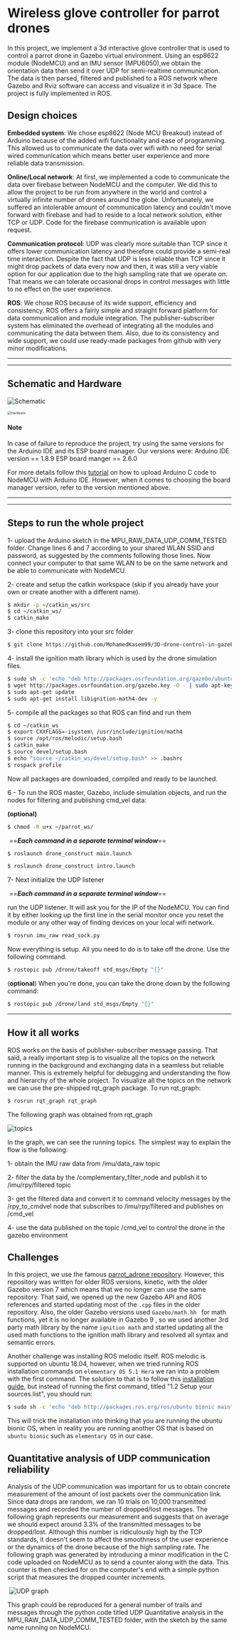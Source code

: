 # Wireless glove controller for parrot drones 
In this project, we implement a 3d interactive glove controller that is used to control a parrot drone in Gazebo virtual environment. Using an esp8622 module (NodeMCU) and an IMU sensor (MPU6050),we obtain the orientation data then send it over UDP for semi-realtime communication. The data is then parsed, filtered and published to a ROS network where Gazebo and Rviz software can access and visualize it in 3d Space. The project is fully implemented in ROS.

## Design choices

**Embedded system**: We chose esp8622 (Node MCU Breakout) instead of Arduino because of the added wifi functionality and ease of programming. This allowed us to communicate the data over wifi with no need for serial wired communication which means better user experience and more reliable data transmission. 

**Online/Local network**: At first, we implemented a code to communicate the data over firebase between NodeMCU and the computer. We did this to allow the project to be run from anywhere in the world and control a virtually infinite number of drones around the globe. Unfortunately, we suffered an intolerable amount of communication latency and couldn't move forward with firebase and had to reside to a local network solution, either TCP or UDP. Code for the firebase communication is available upon request.

**Communication protocol**: UDP was clearly more suitable than TCP since it offers lower communication latency and therefore could provide a semi-real time interaction. Despite the fact that UDP is less reliable than TCP since it might drop packets of data every now and then, it was still a very viable option for our application due to the high sampling rate that we operate on. That means we can tolerate occasional drops in control messages with little to no effect on the user experience. 

**ROS**: We chose ROS because of its wide support, efficiency and consistency. ROS offers a fairly simple and straight forward platform for data communication and module integration. The publisher-subscriber system has eliminated the overhead of integrating all the modules and communicating the data between them. Also, due to its consistency and wide support, we could use ready-made packages from github with very minor modifications. 



***

***

## Schematic and Hardware

![Schematic](images/Schematic.png)

<img src="images/Hardware.jpg" alt="Hardware" style="zoom:50%;" />

#### Note

In case of failure to reproduce the project, try using the same versions for the Arduino IDE and its ESP board manager. Our versions were: 
Arduino IDE version == 1.8.9
ESP board manger == 2.6.0

For more details follow this [tutorial](https://randomnerdtutorials.com/how-to-install-esp8266-board-arduino-ide/) on how to upload Arduino C code to NodeMCU with Arduino IDE. However, when it comes to choosing the board manager version, refer to the version mentioned above. 

***

***

## Steps to run the whole project

1- upload the Arduino sketch in the MPU_RAW_DATA_UDP_COMM_TESTED folder. Change lines 6 and 7 according to your shared WLAN SSID and password, as suggested by the comments following those lines. Now connect your computer to that same WLAN to be on the same network and be able to communicate with NodeMCU.

2- create and setup the catkin workspace (skip if you already have your own or create another with a different name).

```bash
$ mkdir -p ~/catkin_ws/src
$ cd ~/catkin_ws/
$ catkin_make
```

3- clone this repository into your src folder

```bash
$ git clone https://github.com/MohamedKasem99/3D-drone-control-in-gazebo.git
```

4- install the ignition math library which is used by the drone simulation files.

```bash
$ sudo sh -c 'echo "deb http://packages.osrfoundation.org/gazebo/ubuntu-stable `lsb_release -cs` main" > /etc/apt/sources.list.d/gazebo-stable.list'
$ wget http://packages.osrfoundation.org/gazebo.key -O - | sudo apt-key add -
$ sudo apt-get update
$ sudo apt-get install libignition-math4-dev -y
```

5- compile all the packages so that ROS can find and run them

```bash
$ cd ~/catkin_ws
$ export CXXFLAGS=-isystem\ /usr/include/ignition/math4
$ source /opt/ros/melodic/setup.bash
$ catkin_make
$ source devel/setup.bash
$ echo "source ~/catkin_ws/devel/setup.bash" >> .bashrc
$ rospack profile
```

Now all packages are downloaded, compiled and ready to be launched.

6 - To run the ROS master, Gazebo, include simulation objects, and run the nodes for filtering and publishing cmd_vel data: 

**(optional)**

```bash
$ chmod -R u+x ~/parrot_ws/ 
```

​												==***Each command in a separate terminal window***==

```bash
$ roslaunch drone_construct main.launch 
```

```bash
$ roslaunch drone_construct intro.launch 
```

7- Next initialize the UDP listener

​												==***Each command in a separate terminal window***==

run the UDP listener. It will ask you for the IP of the NodeMCU. You can find it by either looking up the first line in the serial monitor once you reset the module or any other way of finding devices on your local wifi network. 

```bash
$ rosrun imu_raw read_sock.py 
```

Now everything is setup. All you need to do is to take off the drone. Use the following command. 

```bash
$ rostopic pub /drone/takeoff std_msgs/Empty "{}"
```

(**optional**) When you're done, you can take the drone down by the following command: 

```bash
$ rostopic pub /drone/land std_msgs/Empty "{}"
```

*******

## How it all works

ROS works on the basis of publisher-subscriber message passing. That said, a really important step is to visualize all the topics on the network running in the background and exchanging data in a seamless but reliable manner. This is extremely helpful for debugging and understanding the flow and hierarchy of the whole project. To visualize all the topics on the network we can use the pre-shipped rqt_graph package. To run rqt_graph: 

```bash
$ rosrun rqt_graph rqt_graph
```

The following graph was obtained from rqt_graph

 ![topics](images/topics.png)



In the graph, we can see the running topics. The simplest way to explain the flow is the following:

1- obtain the IMU raw data from /imu/data_raw topic

2- filter the data by the /complementary_filter_node and publish it to /imu/rpy/filtered topic 

3- get the filtered data and convert it to command velocity messages by the /rpy_to_cmdvel node that subscribes to /imu/rpy/filtered and publishes on /cmd_vel

4- use the data published on the topic /cmd_vel to control the drone in the gazebo environment

## Challenges

In this project, we use the famous [parrot_adrone repository](https://bitbucket.org/theconstructcore/parrot_ardrone/src/master/). However, this repository was written for older ROS versions, kinetic, with the older Gazebo version 7 which means that we no longer can use the same repository. That said, we opened up the new Gazebo API and ROS references and started updating most of the ```.cpp``` files in the older repository. Also, the older Gazebo versions used ```Gazebo/math.hh ``` for math functions, yet it is no longer available in Gazebo 9 , so we used another 3rd party math library by the name ```ignition math``` and started updating all the used math functions to the ignition math library and resolved all syntax and semantic errors. 

Another challenge was installing ROS melodic itself. ROS melodic is supported on ubuntu 18.04, however, when we tried running ROS installation commands on ```elementary OS 5.1 Hera``` we ran into a problem with the first command. The solution to that is to follow this [installation guide](http://wiki.ros.org/melodic/Installation/Ubuntu), but instead of running the first command, titled "1.2 Setup your sources.list", you should run: 

```bash
$ sudo sh -c 'echo "deb http://packages.ros.org/ros/ubuntu bionic main" > /etc/apt/sources.list.d/
```

This will trick the installation into thinking that you are running the ubuntu bionic OS, when in reality you are running another OS that is based on ```ubuntu bionic``` such as ```elementary OS``` in our case.

## Quantitative analysis of UDP communication reliability 

Analysis of the UDP communication was important for us to obtain concrete measurement of the amount of lost packets over the communication link. Since data drops are random, we ran 10 trials on 10,000 transmitted messages and recorded the number of dropped/lost messages. The following graph represents our measurement and suggests that on average we should expect around 3.3% of the transmitted messages to be dropped/lost. Although this number is ridiculously high by the TCP standards, it doesn't seem to affect the smoothness of the user experience or the dynamics of the drone because of the high sampling rate. The following graph was generated by introducing a minor modification in the C code uploaded on NodeMCU as to  send a counter along with the data. This counter is then checked for on the computer's end with a simple python script that measures the dropped counter increments. 

​												![UDP graph](images/UDPGraph.jpg) 

This graph could be reproduced for a general number of trails and messages through the python code titled UDP Quantitative analysis in the MPU_RAW_DATA_UDP_COMM_TESTED folder, with the sketch by the same name running on NodeMCU. 

